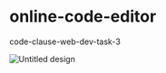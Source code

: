 # online-code-editor
 code-clause-web-dev-task-3

![Untitled design](https://user-images.githubusercontent.com/78687135/207790299-9f1b1c49-3c3c-42d4-9ced-de30ee4c5178.gif)
